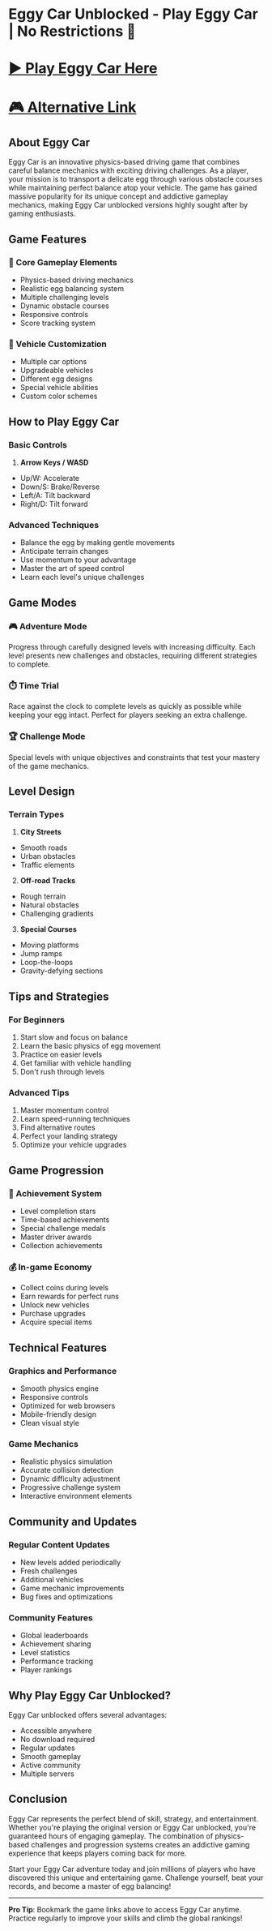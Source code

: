 # Eggy Car Unblocked - Play Eggy Car | No Restrictions 🚗

# <a href="https://playeggycar.com/">▶️ Play Eggy Car Here</a>
# <a href="https://unblocked-gaming.github.io/g/eggy-car-unblocked/">🎮 Alternative Link</a>

<!--
 SEO Meta Information
 title: Eggy Car - Drive & Balance Physics Game | Play Eggy Car Unblocked
 description: Play Eggy Car, an exciting physics-based driving game where you balance an egg while navigating through challenging terrains. Play Eggy Car unblocked anytime, anywhere!
 keywords: eggy car, eggy car unblocked, physics games, driving games, balance games, car games, online games
-->

## About Eggy Car

Eggy Car is an innovative physics-based driving game that combines careful balance mechanics with exciting driving challenges. As a player, your mission is to transport a delicate egg through various obstacle courses while maintaining perfect balance atop your vehicle. The game has gained massive popularity for its unique concept and addictive gameplay mechanics, making Eggy Car unblocked versions highly sought after by gaming enthusiasts.

## Game Features

### 🎯 Core Gameplay Elements
- Physics-based driving mechanics
- Realistic egg balancing system
- Multiple challenging levels
- Dynamic obstacle courses
- Responsive controls
- Score tracking system

### 🚙 Vehicle Customization
- Multiple car options
- Upgradeable vehicles
- Different egg designs
- Special vehicle abilities
- Custom color schemes

## How to Play Eggy Car

### Basic Controls
1. **Arrow Keys / WASD**
  - Up/W: Accelerate
  - Down/S: Brake/Reverse
  - Left/A: Tilt backward
  - Right/D: Tilt forward

### Advanced Techniques
- Balance the egg by making gentle movements
- Anticipate terrain changes
- Use momentum to your advantage
- Master the art of speed control
- Learn each level's unique challenges

## Game Modes

### 🎮 Adventure Mode
Progress through carefully designed levels with increasing difficulty. Each level presents new challenges and obstacles, requiring different strategies to complete.

### ⏱️ Time Trial
Race against the clock to complete levels as quickly as possible while keeping your egg intact. Perfect for players seeking an extra challenge.

### 🏆 Challenge Mode
Special levels with unique objectives and constraints that test your mastery of the game mechanics.

## Level Design

### Terrain Types
1. **City Streets**
  - Smooth roads
  - Urban obstacles
  - Traffic elements

2. **Off-road Tracks**
  - Rough terrain
  - Natural obstacles
  - Challenging gradients

3. **Special Courses**
  - Moving platforms
  - Jump ramps
  - Loop-the-loops
  - Gravity-defying sections

## Tips and Strategies

### For Beginners
1. Start slow and focus on balance
2. Learn the basic physics of egg movement
3. Practice on easier levels
4. Get familiar with vehicle handling
5. Don't rush through levels

### Advanced Tips
1. Master momentum control
2. Learn speed-running techniques
3. Find alternative routes
4. Perfect your landing strategy
5. Optimize your vehicle upgrades

## Game Progression

### 🌟 Achievement System
- Level completion stars
- Time-based achievements
- Special challenge medals
- Master driver awards
- Collection achievements

### 💰 In-game Economy
- Collect coins during levels
- Earn rewards for perfect runs
- Unlock new vehicles
- Purchase upgrades
- Acquire special items

## Technical Features

### Graphics and Performance
- Smooth physics engine
- Responsive controls
- Optimized for web browsers
- Mobile-friendly design
- Clean visual style

### Game Mechanics
- Realistic physics simulation
- Accurate collision detection
- Dynamic difficulty adjustment
- Progressive challenge system
- Interactive environment elements

## Community and Updates

### Regular Content Updates
- New levels added periodically
- Fresh challenges
- Additional vehicles
- Game mechanic improvements
- Bug fixes and optimizations

### Community Features
- Global leaderboards
- Achievement sharing
- Level statistics
- Performance tracking
- Player rankings

## Why Play Eggy Car Unblocked?

Eggy Car unblocked offers several advantages:
- Accessible anywhere
- No download required
- Regular updates
- Smooth gameplay
- Active community
- Multiple servers

## Conclusion

Eggy Car represents the perfect blend of skill, strategy, and entertainment. Whether you're playing the original version or Eggy Car unblocked, you're guaranteed hours of engaging gameplay. The combination of physics-based challenges and progression systems creates an addictive gaming experience that keeps players coming back for more.

Start your Eggy Car adventure today and join millions of players who have discovered this unique and entertaining game. Challenge yourself, beat your records, and become a master of egg balancing!

---

**Pro Tip**: Bookmark the game links above to access Eggy Car anytime. Practice regularly to improve your skills and climb the global rankings!
